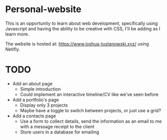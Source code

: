 # Personal-website

This is an opportunity to learn about web development, specifically using Javascript and having the ability to be creative with CSS, I'll be adding as I learn more.

The website is hosted at: https://www.joshua-tustanowski.xyz/ using Netifly.

# TODO

- Add an about page
  - Simple introduction
  - Could implement an interactive timeline/CV like we've seen before
- Add a portfolio's page
  - Display only 3 projects
  - Maybe have a toggle to switch between projects, or just use a grid?
- Add a contacts page
  - Use a form to collect details, send the information as an email to me with a message receipt to the client
  - Store users in a database for emailing
